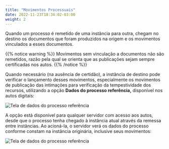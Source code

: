 ```yaml
---
title: "Movimentos Processuais"
date: 2022-11-23T18:34:02-03:00
weight: 2
---
```


Quando um processo é remetido de uma instância para outra, chegam no destino os documentos que foram produzidos na origem e os movimentos vinculados a esses documentos.

{{% notice warning %}}
Movimentos sem vinculação a documentos não são remetidos, razão pela qual se orienta que as publicações sejam sempre certificadas nos autos.
{{% /notice %}}

Quando necessário (na ausência de certidão), a instância de destino pode verificar o lançamento desses movimentos, especialmente os movimentos de publicação das intimações para verificação da tempestividade dos recursos, utilizando a opção **Dados do processo referência,** disponível nos autos digitais:

![Tela de dados do processo referência](/imagens/dados_processo_referencia.jpg)

A opção está disponível para qualquer servidor com acesso aos autos, desde que o processo tenha chegado à instância atual através da remessa entre instâncias. Ao acioná-la, o servidor verá os dados do processo conforme constam na instância originária, inclusive seus movimentos:

![Tela de dados do processo referência](/imagens/dados_processo_referencia_1.jpg)
